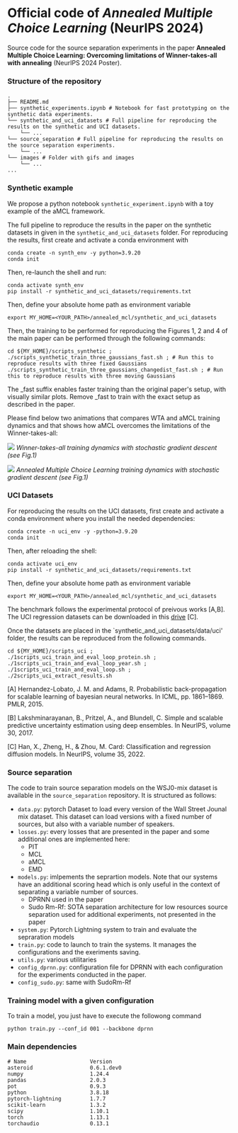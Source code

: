 # Official code of *Annealed Multiple Choice Learning* (NeurIPS 2024)

Source code for the source separation experiments in the paper **Annealed Multiple Choice Learning: Overcoming limitations of Winner-takes-all with annealing** (NeurIPS 2024 Poster).

### Structure of the repository

```
.
├── README.md
├── synthetic_experiments.ipynb # Notebook for fast prototyping on the synthetic data experiments.
└── synthetic_and_uci_datasets # Full pipeline for reproducing the results on the synthetic and UCI datasets.
    └── ...
└── source_separation # Full pipeline for reproducing the results on the source separation experiments. 
    └── ...
└── images # Folder with gifs and images
    └── ...
...
```

### Synthetic example 
We propose a python notebook `synthetic_experiment.ipynb` with a toy example of the aMCL framework.

The full pipeline to reproduce the results in the paper on the synthetic datasets in given in the `synthetic_and_uci_datasets` folder. For reproducing the results, first create and activate a conda environment with 

```shell
conda create -n synth_env -y python=3.9.20
conda init
```

Then, re-launch the shell and run:
```shell
conda activate synth_env
pip install -r synthetic_and_uci_datasets/requirements.txt
```

Then, define your absolute home path as environment variable

```shell
export MY_HOME=<YOUR_PATH>/annealed_mcl/synthetic_and_uci_datasets
```

Then, the training to be performed for reproducing the Figures 1, 2 and 4 of the main paper can be performed through the following commands:

```shell
cd ${MY_HOME}/scripts_synthetic ;
./scripts_synthetic_train_three_gaussians_fast.sh ; # Run this to reproduce results with three fixed Gaussians
./scripts_synthetic_train_three_gaussians_changedist_fast.sh ; # Run this to reproduce results with three moving Gaussians
```

The _fast suffix enables faster training than the original paper's setup, with visually similar plots. Remove _fast to train with the exact setup as described in the paper.

Please find below two animations that compares WTA and aMCL training dynamics and that shows how aMCL overcomes the limitations of the Winner-takes-all:

![](images/sgd_wta.gif)
*Winner-takes-all training dynamics with stochastic gradient descent (see Fig.1)*

![](images/sgd_amcl.gif)
*Annealed Multiple Choice Learning training dynamics with stochastic gradient descent (see Fig.1)*

### UCI Datasets

For reproducing the results on the UCI datasets, first create and activate a conda environment where you install the needed dependencies:

```shell
conda create -n uci_env -y -python=3.9.20
conda init
```

Then, after reloading the shell:

```shell
conda activate uci_env
pip install -r synthetic_and_uci_datasets/requirements.txt
```

Then, define your absolute home path as environment variable

```shell
export MY_HOME=<YOUR_PATH>/annealed_mcl/synthetic_and_uci_datasets
```

The benchmark follows the experimental protocol of preivous works [A,B]. The UCI regression datasets can be downloaded in this [drive](https://drive.google.com/drive/folders/16L5Dy9qw3StCY4AvtP98KA5xDZrtcHV3?usp=drive_link) [C].

Once the datasets are placed in the `synthetic_and_uci_datasets/data/uci' folder, the results can be reproduced from the following commands. 

```shell
cd ${MY_HOME}/scripts_uci ;
./1scripts_uci_train_and_eval_loop_protein.sh ;
./1scripts_uci_train_and_eval_loop_year.sh ;
./1scripts_uci_train_and_eval_loop.sh ;
./2scripts_uci_extract_results.sh
```

[A] Hernandez-Lobato, J. M. and Adams, R. Probabilistic back-propagation for scalable learning of bayesian neural networks. In ICML, pp. 1861–1869. PMLR, 2015.

[B] Lakshminarayanan, B., Pritzel, A., and Blundell, C. Simple and scalable predictive uncertainty estimation using deep
ensembles. In NeurIPS, volume 30, 2017.

[C] Han, X., Zheng, H., & Zhou, M. Card: Classification and regression diffusion models. In NeurIPS, volume 35, 2022. 

### Source separation 
The code to train source separation models on the WSJ0-mix dataset is available in the `source_separation` repository. It is structured as follows:
- `data.py`: pytorch Dataset to load every version of the Wall Street Jounal mix dataset. This dataset can load versions with a fixed number of sources, but also with a variable number of speakers.
- `losses.py`: every losses that are presented in  the paper and some additional ones are implemented here:
  - PIT
  - MCL
  - aMCL
  - EMD
- `models.py`: imlpements the seprartion models. Note that our systems have an additional scoring head which is only useful in the context of separating a variable number of sources. 
  - DPRNN used in the paper
  - Sudo Rm-Rf: SOTA separation architecture for low resources source separation used for additional experiments, not presented in the paper
- `system.py`: Pytorch Lightning system to train and evaluate the sepraration models
- `train.py`: code to launch to train the systems. It manages the configurations and the exeriments saving.
- `utils.py`: various utilitaries
- `config_dprnn.py`: configuration file for DPRNN with each configuration for the experiments conducted in the paper.
- `config_sudo.py`: same with SudoRm-Rf 

### Training model with a given configuration

To train a model, you just have to execute the followong command
```
python train.py --conf_id 001 --backbone dprnn
```

### Main dependencies

```
# Name                    Version      
asteroid                  0.6.1.dev0               
numpy                     1.24.4                   
pandas                    2.0.3                   
pot                       0.9.3                   
python                    3.8.18              
pytorch-lightning         1.7.7                    
scikit-learn              1.3.2                    
scipy                     1.10.1                   
torch                     1.13.1                   
torchaudio                0.13.1                   
```
